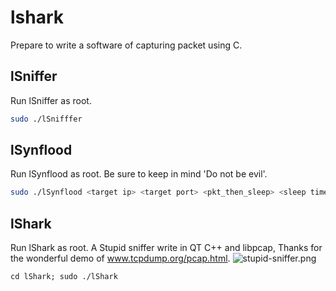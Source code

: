 # lshark
Prepare to write a software of capturing packet using C.

## lSniffer
Run lSniffer as root.
```bash
sudo ./lSnifffer
```
## lSynflood

Run lSynflood as root. Be sure to keep in mind 'Do not be evil'.
```bash
sudo ./lSynflood <target ip> <target port> <pkt_then_sleep> <sleep time>
```

## lShark
Run lShark as root. A Stupid sniffer write in QT C++ and libpcap, Thanks for the wonderful demo of www.tcpdump.org/pcap.html.
![stupid-sniffer.png](lShark/snapshot/stupid-sniffer.png)
```
cd lShark; sudo ./lShark
```

